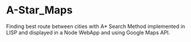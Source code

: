 # A-Star_Maps
Finding best route between cities with A* Search Method implemented in LISP and displayed in a Node WebApp and using Google Maps API.

